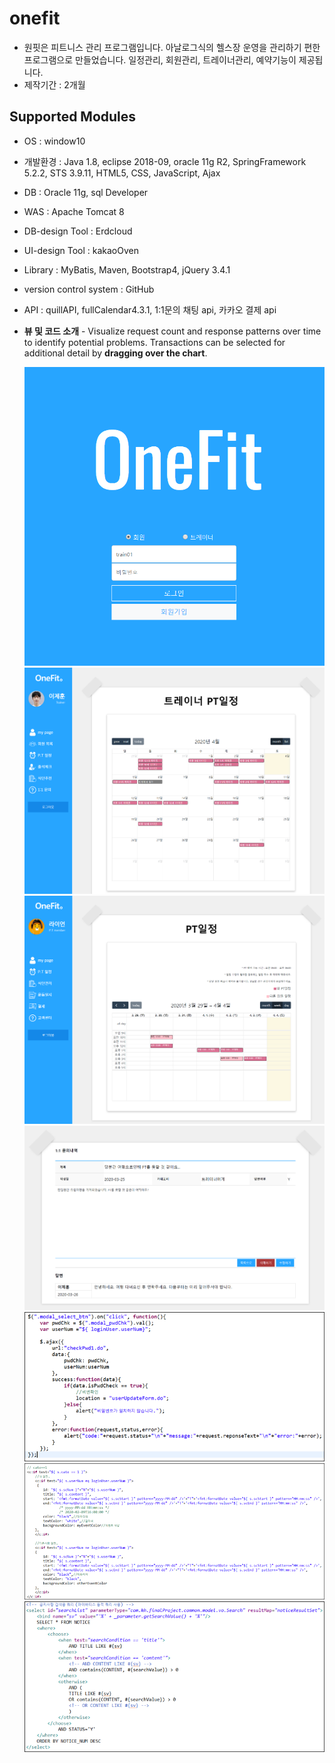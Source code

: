 # onefit
* 원핏은 피트니스 관리 프로그램입니다. 아날로그식의 헬스장 운영을 관리하기 편한 프로그램으로 만들었습니다. 일정관리, 회원관리, 트레이너관리, 예약기능이 제공됩니다.
* 제작기간 : 2개월

## Supported Modules
* OS : window10
* 개발환경 : Java 1.8, eclipse 2018-09, oracle 11g R2, SpringFramework 5.2.2, STS 3.9.11, HTML5, CSS, JavaScript, Ajax
* DB : Oracle 11g, sql Developer
* WAS : Apache Tomcat 8
* DB-design Tool : Erdcloud
* UI-design Tool : kakaoOven
* Library : MyBatis, Maven, Bootstrap4, jQuery 3.4.1
* version control system : GitHub
* API : quillAPI, fullCalendar4.3.1, 1:1문의 채팅 api, 카카오 결제 api

* **뷰 및 코드 소개** - Visualize request count and response patterns over time to identify potential problems. Transactions can be selected for additional detail by **dragging over the chart**.

  ![main](doc/images/메인.png)
  ![schedule](doc/images/트레이너일정view.png)
  ![schedule2](doc/images/일정view.png)
  ![board](doc/images/게시판view.png)
  ![code1](doc/images/비밀번호재확인viewpng.png)
  ![code2](doc/images/일정조회view2.png)
  ![code3](doc/images/공지사항검색view.png)

